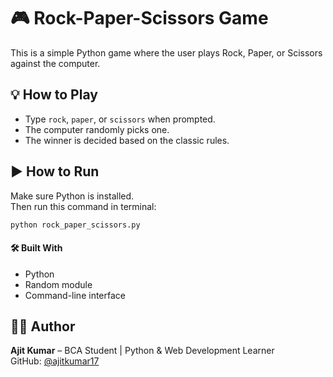 # 🎮 Rock-Paper-Scissors Game

This is a simple Python game where the user plays Rock, Paper, or Scissors against the computer.

## 💡 How to Play

- Type `rock`, `paper`, or `scissors` when prompted.
- The computer randomly picks one.
- The winner is decided based on the classic rules.

## ▶️ How to Run

Make sure Python is installed.  
Then run this command in terminal:

```bash
python rock_paper_scissors.py

```

#### 🛠️ Built With

- Python
- Random module
- Command-line interface

## 🙋‍♂️ Author

**Ajit Kumar** – BCA Student | Python & Web Development Learner  
GitHub: [@ajitkumar17](https://github.com/ajitkumar17)
